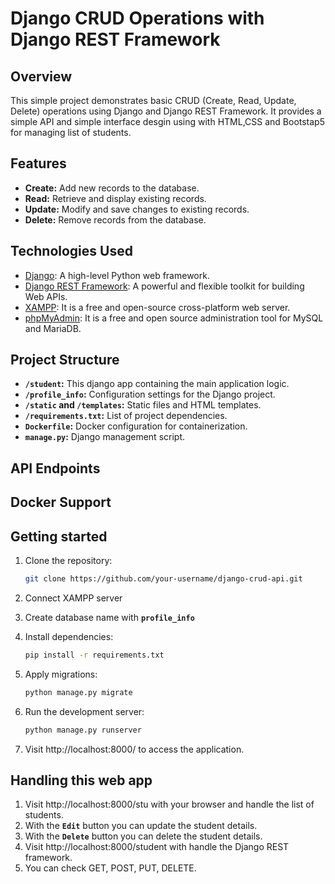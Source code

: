 # Django CRUD Operations with Django REST Framework


## Overview

This simple project demonstrates basic CRUD (Create, Read, Update, Delete) operations using Django and Django REST Framework. It provides a simple API and simple interface desgin using with HTML,CSS and Bootstap5 for managing list of students.

## Features

- **Create:** Add new records to the database.
- **Read:** Retrieve and display existing records.
- **Update:** Modify and save changes to existing records.
- **Delete:** Remove records from the database.

## Technologies Used

- [Django](https://www.djangoproject.com/): A high-level Python web framework.
- [Django REST Framework](https://www.django-rest-framework.org/): A powerful and flexible toolkit for building Web APIs.
- [XAMPP](https://www.apachefriends.org/): It is a free and open-source cross-platform web server.
- [phpMyAdmin](https://www.phpmyadmin.net/): It is a free and open source administration tool for MySQL and MariaDB.
  
## Project Structure

- **`/student`:** This django app containing the main application logic.
- **`/profile_info`:** Configuration settings for the Django project.
- **`/static` and `/templates`:** Static files and HTML templates.
- **`/requirements.txt`:** List of project dependencies.
- **`Dockerfile`:** Docker configuration for containerization.
- **`manage.py`:** Django management script.

## API Endpoints

## Docker Support

## Getting started

1. Clone the repository:

   ```bash
   git clone https://github.com/your-username/django-crud-api.git
   ```
3. Connect XAMPP server
4. Create database name with **`profile_info`**
5. Install dependencies:
   ```bash
   pip install -r requirements.txt
   ```
6. Apply migrations:
   ```bash
   python manage.py migrate
   ```
7. Run the development server:
   ```bash
   python manage.py runserver
   ```
8. Visit http://localhost:8000/ to access the application.


## Handling this web app

1. Visit http://localhost:8000/stu with your browser and handle the list of students.
2. With the  **`Edit`** button you can update the student details.
3. With the **`Delete`** button you can delete the student details.  
4. Visit http://localhost:8000/student with handle the Django REST framework.  
5. You can check GET, POST, PUT, DELETE.

   
